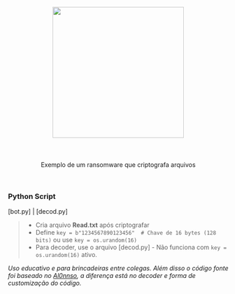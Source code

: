 
<h1 align="center">
<br>
  <img src=https://static.timesofisrael.com/www/uploads/2021/07/iStock-1188482164-e1627299833752.jpg width=300></img><br>
<br>
</h1>

<p align="center">Exemplo de um ransomware que criptografa arquivos</p>
<br>

### Python Script  
[bot.py] | [decod.py]
> - Cria arquivo __Read.txt__ após criptografar
> - Define `key = b"1234567890123456"  # Chave de 16 bytes (128 bits)` ou use `key = os.urandom(16)`
> - Para decoder, use o arquivo [decod.py] - Não funciona com `key = os.urandom(16)` ativo.

_Uso educativo e para brincadeiras entre colegas. Além disso o código fonte foi baseado no [Al0nnso](https://github.com/Al0nnso/YOUTUB3/tree/main/BOB-Ransomware), a diferença está no decoder e forma de customização do código._
